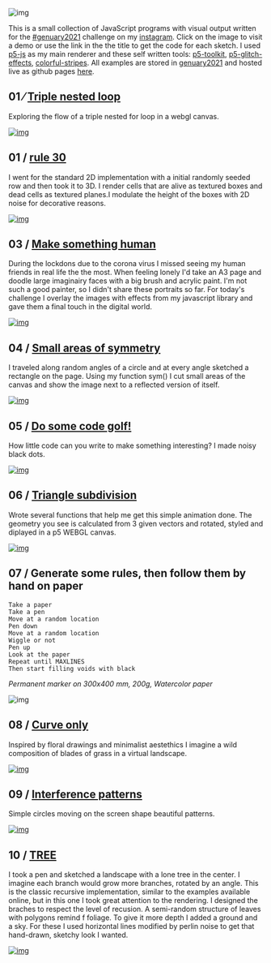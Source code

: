 ![img](images/cover.jpg)

This is a small collection of JavaScript programs with visual output written for the [#genuary2021](https://genuary2021.github.io/) challenge on my [instagram](https://www.instagram.com/_matthiasjaeger/). Click on the image to visit a demo or use the link in the the title to get the code for each sketch. I used [p5-js](https://p5js.org) as my main renderer and these self written tools: [p5-toolkit](https://github.com/matthias-jaeger-net/p5-toolkit), [p5-glitch-effects](https://github.com/matthias-jaeger-net/p5-glitch-effects), [colorful-stripes](https://github.com/matthias-jaeger-net/colorful-stripes). All examples are stored in [genuary2021](https://github.com/matthias-jaeger-net/genuary2021) and hosted live as github pages [here](https://matthias-jaeger-net.github.io/genuary2021/).

## 01 ⁄ [Triple nested loop](https://github.com/matthias-jaeger-net/genuary2021/tree/main/genuary-1)

Exploring the flow of a triple nested for loop in a webgl canvas.

[![img](images/gen1.jpg)](genuary-1)


## 01 / [rule 30](https://github.com/matthias-jaeger-net/genuary2021/tree/main/genuary-2)

I went for the standard 2D implementation with a initial randomly seeded row and then took it to 3D. I render cells that are alive as textured boxes and dead cells as textured planes.I modulate the height of the boxes with 2D noise for decorative reasons.

[![img](images/gen2.jpg)](genuary-2)


## 03 / [Make something human](https://github.com/matthias-jaeger-net/genuary2021/tree/main/genuary-3)

During the lockdons due to the corona virus I missed seeing my human friends in real life the the most. When feeling lonely I'd take an A3 page and doodle large imaginairy faces with a big brush and acrylic paint. I'm not such a good painter, so I didn't share these portraits so far. For today's challenge I overlay the images with effects from my javascript library and gave them a final touch in the digital world.

[![img](images/gen3.jpg)](genuary-3)


## 04 / [Small areas of symmetry](https://github.com/matthias-jaeger-net/genuary2021/tree/main/genuary-4)

I traveled along random angles of a circle and at every angle sketched a rectangle on the page. Using my function sym() I cut small areas of the canvas and show the image next to a reflected version of itself.

[![img](images/gen4.jpg)](genuary-4)


## 05 / [Do some code golf!](https://github.com/matthias-jaeger-net/genuary2021/tree/main/genuary-5)

How little code can you write to make something interesting? I made noisy black dots.

[![img](images/gen5.jpg)](genuary-5)


## 06 / [Triangle subdivision](https://github.com/matthias-jaeger-net/genuary2021/tree/main/genuary-6)

Wrote several functions that help me get this simple animation done. The geometry you see is calculated from 3 given vectors and rotated, styled and diplayed in a p5 WEBGL canvas.

[![img](images/gen6.jpg)](genuary-6)

## 07 / Generate some rules, then follow them by hand on paper
```
Take a paper
Take a pen
Move at a random location
Pen down
Move at a random location
Wiggle or not
Pen up
Look at the paper
Repeat until MAXLINES
Then start filling voids with black
```
*Permanent marker on 300x400 mm, 200g, Watercolor paper*

![img](images/gen7.jpg)


## 08 / [Curve only](https://github.com/matthias-jaeger-net/genuary2021/tree/main/genuary-8)

Inspired by floral drawings and minimalist aestethics I imagine a wild composition of blades of grass in a virtual landscape.

[![img](images/gen8.jpg)](genuary-8)


## 09 / [Interference patterns](https://github.com/matthias-jaeger-net/genuary2021/tree/main/genuary-9)

Simple circles moving on the screen shape beautiful patterns.

[![img](images/gen9.jpg)](genuary-9)



## 10 / [TREE](https://github.com/matthias-jaeger-net/genuary2021/tree/main/genuary-10)

I took a pen and sketched a landscape with a lone tree in the center. I imagine each branch would grow more branches, rotated by an angle. This is the classic recursive implementation, similar to the examples available online, but in this one I took great attention to the rendering. I designed the braches to respect the level of recusion. A semi-random structure of leaves with polygons remind f foliage. To give it more depth I added a ground and a sky. For these I used  horizontal lines modified by perlin noise to get that hand-drawn, sketchy look I wanted.

[![img](images/gen10.jpg)](genuary-10)